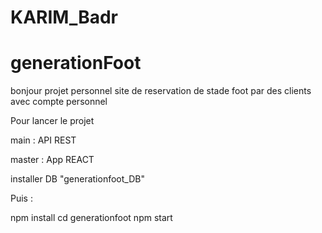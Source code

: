 # KARIM_Badr

# generationFoot

bonjour 
projet personnel site de reservation de stade foot par des clients avec compte personnel

Pour lancer le projet

main : API REST


master : App REACT

installer DB "generationfoot_DB"

Puis :

npm install
cd generationfoot
npm start
